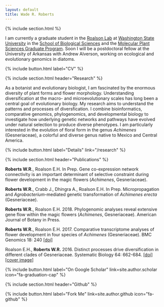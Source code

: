 ```yaml
---
layout: default
title: Wade R. Roberts
---
```

{% include section.html %}

I am currently a graduate student in the [Roalson Lab](http://roalsonlab.weebly.com) at [Washington State University](http://www.wsu.edu) in the [School of Biological Sciences](http://www.sbs.wsu.edu) and the [Molecular Plant Sciences Graduate Program](http://www.mps.wsu.edu). Soon I will be a postdoctoral fellow at the University of Arkansas with Andrew Alverson, working on ecological and evolutionary genomics in diatoms.

{% include button.html label="CV" %}

{% include section.html header="Research" %}

As a botanist and evolutionary biologist, I am fascinated by the enormous diversity of plant forms and flower morphology. Understanding diversification at the macro- and microevolutionary scales has long been a central goal of evolutionary biology. My research aims to understand the patterns and processes of diversfication. I combine bioinformatics, comparative genomics, phylogenomics, and developmental biology to investigate how underlying genetic networks and pathways have evolved under natural selection to produce diverse phenotypes. I am particularly interested in the evolution of floral form in the genus _Achimenes_ (Gesneriaceae), a colorful and diverse genus native to Mexico and Central America.

{% include button.html label="Details" link="/research" %}

{% include section.html header="Publications" %}

**Roberts W.R.**, Roalson E.H. In Prep. Gene co-expression network connectivity is an important determinant of selective constraint during flower development in the magic flowers (_Achimenes_, Gesneriaceae).

**Roberts W.R.**, Crabb J., Dhingra A., Roalson E.H. In Prep. Micropropagation and _Agrobacterium_-mediated genetic transformation of _Achimenes erecta_ (Gesneriaceae).

**Roberts W.R.**, Roalson E.H. 2018. Phylogenomic analyses reveal extensive gene flow within the magic flowers (_Achimenes_, Gesneriaceae). American Journal of Botany in Press.

**Roberts W.R.**, Roalson E.H. 2017. Comparative transcriptome analyses of flower development in four species of _Achimenes_ (Gesneriaceae). BMC Genomics 18: 240 [[doi]](https://bmcgenomics.biomedcentral.com/articles/10.1186/s12864-017-3623-8)

Roalson E.H., **Roberts W.R.** 2016. Distinct processes drive diversification in different clades of Gesneriaceae. Systematic Biology 64: 662-684. [[doi]](https://academic.oup.com/sysbio/article/65/4/662/1753444) [[cover image]](http://sysbio.oxfordjournals.org/content/65/4.cover-expansion)

{% include button.html label="On Google Scholar" link=site.author.scholar icon="fa-graduation-cap" %}

{% include section.html header="Github" %}

{% include button.html label="Fork Me" link=site.author.github icon="fa-github" %}
